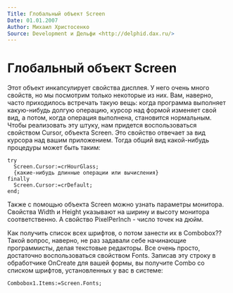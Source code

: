 ```yaml
---
Title: Глобальный объект Screen
Date: 01.01.2007
Author: Михаил Христосенко
Source: Development и Дельфи <http://delphid.dax.ru/>
---
```



Глобальный объект Screen
========================

Этот объект инкапсулирует свойства дисплея. У него очень много свойств,
но мы посмотрим только некоторые из них. Вам, наверно, часто приходилось
встречать такую вещь: когда программа выполняет какую-нибудь долгую
операцию, курсор над формой изменяет свой вид, а потом, когда операция
выполнена, становится нормальным. Чтобы реализовать эту штуку, нам
придется воспользоваться свойством Cursor, объекта Screen. Это свойство
отвечает за вид курсора над вашим приложением. Тогда общий вид
какой-нибудь процедуры может быть таким:

    try
      Screen.Cursor:=crHourGlass;
      {какие-нибудь длинные операции или вычисления}
    finally
      Screen.Cursor:=crDefault;
    end;

Также с помощью объекта Screen можно узнать параметры монитора. Свойства
Width и Height указывают на ширину и высоту монитора соответственно. А
свойство PixelPerInch - число точек на дюйм.

Как получить список всех шрифтов, о потом занести их в Combobox?? Такой
вопрос, наверно, не раз задавали себе начинающие программисты, делая
текстовые редакторы. Все очень просто, достаточно воспользоваться
свойством Fonts. Записав эту строку в обработчике OnCreate для вашей
формы, вы получите Combo со списком шрифтов, установленных у вас в
системе:

    Combobox1.Items:=Screen.Fonts;

